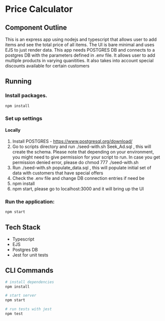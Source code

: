 # Price Calculator 

## Component Outline

This is an express app using nodejs and typescript that allows user to add items and see the total price of all items. The UI is bare minimal and uses EJS to just render data. This app needs POSTGRES DB and connects to a postgres DB with the parameters defined in .env file. It allows user to add multiple products in varying quanitities. It also takes into account special discounts available for certain customers

## Running

### Install packages.

`npm install`

### Set up settings

#### Locally

1. Install POSTGRES - https://www.postgresql.org/download/
2. Go to scripts directory and run ./seed-with.sh Seek_Ad.sql , this will create the schema. Please note that depending on your environment, you might
need to give permission for your script to run. In case you get permission denied error, please do chmod 777 ./seed-with.sh
3. Run ./seed-with.sh populate_data.sql , this will populate initial set of data with customers that have special offers
4. Check the .env file and change DB connection entries if need be
5. npm install
6. npm start, please go to localhost:3000 and it will bring up the UI


### Run the application:

`npm start`

## Tech Stack

- Typescript
- EJS
- Postgres DB
- Jest for unit tests

## CLI Commands

``` bash
# install dependencies
npm install

# start server
npm start

# run tests with jest
npm test
```